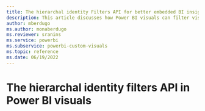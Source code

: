 ```yaml
---
title: The hierarchal identity Filters API for better embedded BI insights
description: This article discusses how Power BI visuals can filter visuals based on several attributes.
author: mberdugo
ms.author: monaberdugo
ms.reviewer: sranins
ms.service: powerbi
ms.subservice: powerbi-custom-visuals
ms.topic: reference
ms.date: 06/19/2022
---
```


# The hierarchal identity filters API in Power BI visuals

